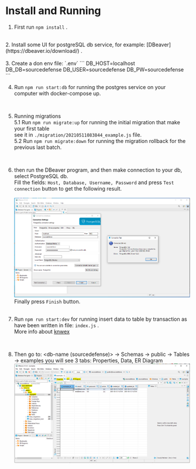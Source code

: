 # Install and Running

1. First run `npm install` .<br>
<br>
2. Install some UI for postgreSQL db service, for example: [DBeaver](https://dbeaver.io/download/) .<br>
<br>
3. Create a don env file: `.env`
    ``` 
    DB_HOST=localhost
    DB_DB=sourcedefense
    DB_USER=sourcedefense
    DB_PW=sourcedefense
    ```
   <br>
   
4. Run `npm run start:db` for running the postgres service on your computer with docker-compose up. <br>
<br>
   
5. Running migrations <br>
5.1 Run `npm run migrate:up` for running the initial migration that make your first table <br>
see it in `./migration/20210511083844_example.js` file. <br>
5.2 Run `npm run migrate:down` for running the migration rollback for the previous last batch. <br>
<br>
   
6. then run the DBeaver program, and then make connection to your db, select PostgreSQL db. <br> 
   Fill the fields: `Host, Database, Username, Password`
   and press `Test connection` button to get the following result. <br>
   <br>
   ![img.png](./screenshot/postgres-connection.png) <br>
   Finally press `Finish` button. <br>
   <br>
   
7. Run `npm run start:dev` for running insert data to table by transaction as have been written in file: `index.js` .<br>
More info about [knwex](http://knexjs.org/)
<br>

8. Then go to: <db-name (sourcedefense)> -> Schemas -> public -> Tables -> examples
   you will see 3 tabs: Properties, Data, ER Diagram
    ![img.png](./screenshot/postgres-table.png) <br>
